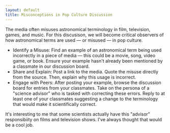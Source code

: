 ```yaml
---
layout: default
title: Misconceptions in Pop Culture Discussion
---
```


The media often misuses astronomical terminology in film, television, games, and music. For this discusison, we will become critical observers of how astronomical terms are used — or misused — in pop culture. 

- Identify a Misuse: Find an example of an astronomical term being used incorrectly in a piece of media — this could be a movie, song, video game, or book. Ensure your example hasn't already been mentioned by a classmate in our discussion board.
- Share and Explain: Post a link to the media. Quote the misuse directly from the source. Then, explain why this usage is incorrect.
- Engage with Peers: After posting your example, browse the discussion board for entries from your classmates. Take on the persona of a "science advisor" who is tasked with correcting these errors. Reply to at least one of your classmates suggesting a change to the terminology that would make it scientifically correct.

It's interesting to me that some scientists actually have this "advisor" responsibiity on films and television shows. I've always thought that would be a cool job.
